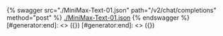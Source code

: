 [#generator:start]: <> ({ "template": "openapi" })
[#generator:start]: <> ({ "template": "openapi" })
{% swagger src="./MiniMax-Text-01.json" path="/v2/chat/completions" method="post" %}
[./MiniMax-Text-01.json](./MiniMax-Text-01.json)
{% endswagger %}
[#generator:end]: <> ({})
[#generator:end]: <> ({})